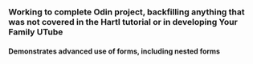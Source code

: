 ### Working to complete Odin project, backfilling anything that was not covered in the Hartl tutorial or in developing Your Family UTube

#### Demonstrates advanced use of forms, including nested forms
